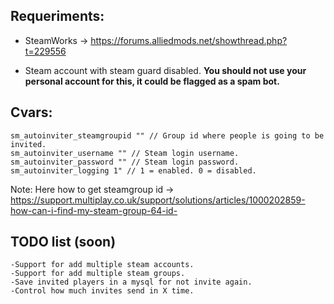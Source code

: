 ## Requeriments:


* SteamWorks -> https://forums.alliedmods.net/showthread.php?t=229556

* Steam account with steam guard disabled. **You should not use your personal account for this, it could be flagged as a spam bot.**


## Cvars:
```
sm_autoinviter_steamgroupid "" // Group id where people is going to be invited.
sm_autoinviter_username "" // Steam login username.
sm_autoinviter_password "" // Steam login password.
sm_autoinviter_logging 1" // 1 = enabled. 0 = disabled.
```


Note: Here how to get steamgroup id -> https://support.multiplay.co.uk/support/solutions/articles/1000202859-how-can-i-find-my-steam-group-64-id-


## TODO list (soon)
```
-Support for add multiple steam accounts.
-Support for add multiple steam groups.
-Save invited players in a mysql for not invite again.
-Control how much invites send in X time.
```